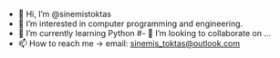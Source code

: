 - 👋 Hi, I’m @sinemistoktas
- 👀 I’m interested in computer programming and engineering.
- 🌱 I’m currently learning Python
#- 💞️ I’m looking to collaborate on ...
- 📫 How to reach me -> email: sinemis_toktas@outlook.com
